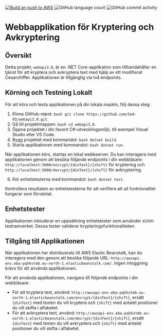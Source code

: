 [![Build an push to AWS](https://github.com/Sed-93/webapi3.0/actions/workflows/YAMLFile.yml/badge.svg)](https://github.com/Sed-93/webapi3.0/actions/workflows/YAMLFile.yml) ![GitHub language count](https://img.shields.io/github/languages/count/sed-93/webapi3.0) ![GitHub commit activity](https://img.shields.io/github/commit-activity/t/sed-93/webapi3.0)

# Webbapplikation för Kryptering och Avkryptering

## Översikt

Detta projekt, `webapi3.0`, är en .NET Core-applikation som tillhandahåller en tjänst för att kryptera och avkryptera text med hjälp av ett modifierat Cesarchiffer. Applikationen är tillgänglig via två endpoints.

## Körning och Testning Lokalt

För att köra och testa applikationen på din lokala maskin, följ dessa steg:

1. Klona GitHub-repot: `bash git clone https://github.com/Sed-93/webapi3.0.git`.
2. Gå till projektmappen: `bash cd webapi3.0`.
3. Öppna projektet i din favorit C#-utvecklingsmiljö, till exempel Visual Studio eller VS Code.
4. Bygg projektet med kommandot: `bash dotnet build`.
5. Starta applikationen med kommandot: `bash dotnet run`.

När applikationen körs, startas en lokal webbserver. Du kan interagera med applikationen genom att besöka följande endpoints i din webbläsare: `http://localhost:5000/encrypt/{dinText}/{shift}` för kryptering och `http://localhost:5000/decrypt/{dinText}/{shift}` för avkryptering.

6. Kör enhetstesterna med kommandot: `bash dotnet test`.

Kontrollera resultaten av enhetstesterna för att verifiera att all funktionalitet fungerar som förväntat.

## Enhetstester

Applikationen inkluderar en uppsättning enhetstester som använder xUnit-testramverket. Dessa tester validerar krypteringsfunktionaliteten.

## Tillgång till Applikationen

När applikationen har distribuerats till AWS Elastic Beanstalk, kan du interagera med den genom att besöka följande URL: `http://awsapi-env.eba-pqhkvtmb.eu-north-1.elasticbeanstalk.com/`. Ingen inloggning krävs för att använda applikationen.

För att använda applikationen, navigera till följande endpoints i din webbläsare:

- För att kryptera text, använd: `http://awsapi-env.eba-pqhkvtmb.eu-north-1.elasticbeanstalk.com/encrypt/{dinText}/{shift}`, ersätt `{dinText}` med texten du vill kryptera och `{shift}` med antalet positioner du vill skifta i alfabetet.
- För att avkryptera text, använd: `http://awsapi-env.eba-pqhkvtmb.eu-north-1.elasticbeanstalk.com/decrypt/{dinText}/{shift}`, ersätt `{dinText}` med texten du vill avkryptera och `{shift}` med antalet positioner du vill skifta i alfabetet.
